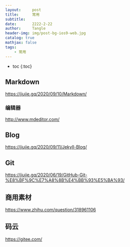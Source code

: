 ```yaml
---
layout:     post
title:      常用
subtitle:   
date:       2222-2-22
author:     Tangle
header-img: img/post-bg-ios9-web.jpg
catalog: true
mathjax: false
tags:
    - 常用
---
```


* toc
{:toc}

## Markdown

<https://jiujie.gq/2020/09/10/Markdown/>

### 编辑器

<http://www.mdeditor.com/>

## Blog

<https://jiujie.gq/2020/09/11/Jekyll-Blog/>

## Git

<https://jiujie.gq/2020/06/19/GitHub-Git-%E8%BF%9C%E7%A8%8B%E4%BB%93%E5%BA%93/>

## 商用素材

<https://www.zhihu.com/question/318961106>

## 码云

<https://gitee.com/>
